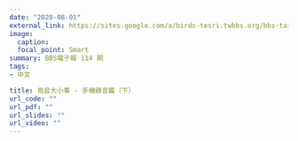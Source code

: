```yaml
---
date: "2020-08-01"
external_link: https://sites.google.com/a/birds-tesri.twbbs.org/bbs-taiwan/dian-zi-bao114qi
image:
  caption: 
  focal_point: Smart
summary: BBS電子報 114 期
tags:
- 中文

title: 鳥音大小事 - 手機錄音篇（下）
url_code: ""
url_pdf: ""
url_slides: ""
url_video: ""
---
```

